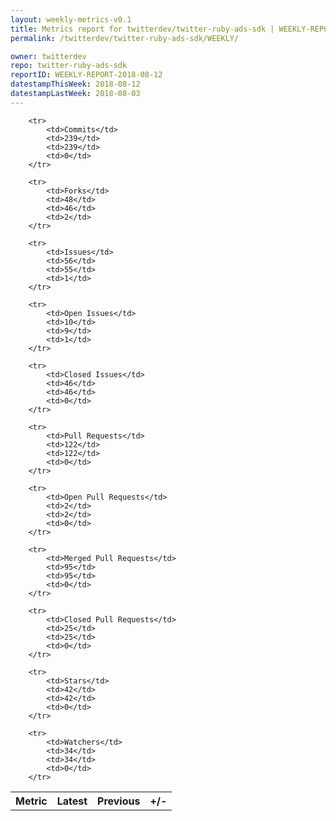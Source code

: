 ```yaml
---
layout: weekly-metrics-v0.1
title: Metrics report for twitterdev/twitter-ruby-ads-sdk | WEEKLY-REPORT-2018-08-12
permalink: /twitterdev/twitter-ruby-ads-sdk/WEEKLY/

owner: twitterdev
repo: twitter-ruby-ads-sdk
reportID: WEEKLY-REPORT-2018-08-12
datestampThisWeek: 2018-08-12
datestampLastWeek: 2018-08-03
---
```




<table style="width: 100%;">
    <tr>
        <th>Metric</th>
        <th>Latest</th>
        <th>Previous</th>
        <th>+/-</th>
    </tr>

        <tr>
            <td>Commits</td>
            <td>239</td>
            <td>239</td>
            <td>0</td>
        </tr>
        
        <tr>
            <td>Forks</td>
            <td>48</td>
            <td>46</td>
            <td>2</td>
        </tr>
        
        <tr>
            <td>Issues</td>
            <td>56</td>
            <td>55</td>
            <td>1</td>
        </tr>
        
        <tr>
            <td>Open Issues</td>
            <td>10</td>
            <td>9</td>
            <td>1</td>
        </tr>
        
        <tr>
            <td>Closed Issues</td>
            <td>46</td>
            <td>46</td>
            <td>0</td>
        </tr>
        
        <tr>
            <td>Pull Requests</td>
            <td>122</td>
            <td>122</td>
            <td>0</td>
        </tr>
        
        <tr>
            <td>Open Pull Requests</td>
            <td>2</td>
            <td>2</td>
            <td>0</td>
        </tr>
        
        <tr>
            <td>Merged Pull Requests</td>
            <td>95</td>
            <td>95</td>
            <td>0</td>
        </tr>
        
        <tr>
            <td>Closed Pull Requests</td>
            <td>25</td>
            <td>25</td>
            <td>0</td>
        </tr>
        
        <tr>
            <td>Stars</td>
            <td>42</td>
            <td>42</td>
            <td>0</td>
        </tr>
        
        <tr>
            <td>Watchers</td>
            <td>34</td>
            <td>34</td>
            <td>0</td>
        </tr>
        
</table>
